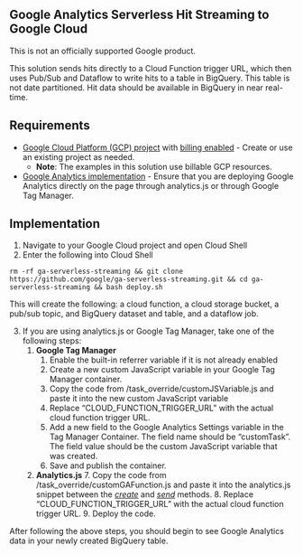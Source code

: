 ## Google Analytics Serverless Hit Streaming to Google Cloud

This is not an officially supported Google product.

This solution sends hits directly to a Cloud Function trigger URL, which then uses Pub/Sub and Dataflow to write hits to a table in BigQuery. This table is not date partitioned. Hit data should be available in BigQuery in near real-time.


## Requirements



*   [Google Cloud Platform (GCP) project](https://cloud.google.com/resource-manager/docs/creating-managing-projects) with [billing enabled](https://cloud.google.com/billing/docs/how-to/modify-project#enable-billing) - Create or use an existing project as needed.
    *   **Note**: The examples in this solution use billable GCP resources.
*   [Google Analytics implementation](https://analytics.google.com/analytics/web/) - Ensure that you are deploying Google Analytics directly on the page through analytics.js or through Google Tag Manager.


## Implementation



1. Navigate to your Google Cloud project and open Cloud Shell
2. Enter the following into Cloud Shell



```
rm -rf ga-serverless-streaming && git clone https://github.com/google/ga-serverless-streaming.git && cd ga-serverless-streaming && bash deploy.sh
```



  This will create the following: a cloud function, a cloud storage bucket, a pub/sub topic, and BigQuery dataset and table, and a dataflow job.



3. If you are using analytics.js or Google Tag Manager, take one of the following steps:
    1. **Google Tag Manager**
        1. Enable the built-in referrer variable if it is not already enabled
        2. Create a new custom JavaScript variable in your Google Tag Manager container.
        3. Copy the code from /task\_override/customJSVariable.js and paste it into the new custom JavaScript variable
        4. Replace “CLOUD\_FUNCTION\_TRIGGER\_URL” with the actual cloud function trigger URL.
        5. Add a new field to the Google Analytics Settings variable in the Tag Manager Container. The field name should be “customTask”. The field value should be the custom JavaScript variable that was created.
        6. Save and publish the container.
    2. **Analytics.js**
        7. Copy the code from /task\_override/customGAFunction.js and paste it into the analytics.js snippet between the _[create](https://developers.google.com/analytics/devguides/collection/analyticsjs/command-queue-reference#create)_ and _[send](https://developers.google.com/analytics/devguides/collection/analyticsjs/command-queue-reference#send)_ methods.
        8. Replace “CLOUD\_FUNCTION\_TRIGGER\_URL” with the actual cloud function trigger URL.
        9. Deploy the code.


After following the above steps, you should begin to see Google Analytics data in your newly created BigQuery table.
